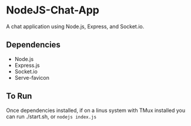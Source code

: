 # NodeJS-Chat-App
A chat application using Node.js, Express, and Socket.io.

## Dependencies
- Node.js
- Express.js
- Socket.io
- Serve-favicon

## To Run
Once dependencies installed, if on a linus system with TMux installed you can run ./start.sh, or `nodejs index.js`
